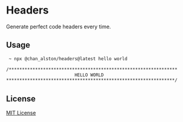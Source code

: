 # Headers

Generate perfect code headers every time.

## Usage

```bash
 ~ npx @chan_alston/headers@latest hello world
```

```bash
/****************************************************************
                          HELLO WORLD
****************************************************************/
```

## License

[MIT License](./LICENSE)
